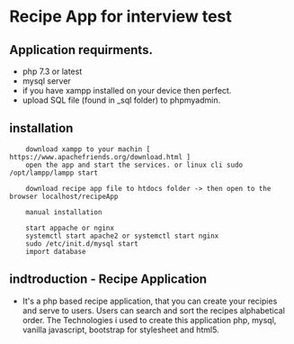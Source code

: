 # Recipe App for interview test

## Application requirments.
 * php 7.3 or latest
 * mysql server
 * if you have xampp installed on your device then perfect.
 * upload SQL file (found in _sql folder) to phpmyadmin. 


## installation

```
    download xampp to your machin [ https://www.apachefriends.org/download.html ] 
    open the app and start the services. or linux cli sudo /opt/lampp/lampp start
    
    download recipe app file to htdocs folder -> then open to the browser localhost/recipeApp
    
    manual installation
    
    start appache or nginx 
    systemctl start apache2 or systemctl start nginx
    sudo /etc/init.d/mysql start
    import database

```
    
## indtroduction - Recipe Application

* It's a php based recipe application, that you can create your recipies and serve to users.
Users can search and sort the recipes alphabetical order. The Technologies i used to create this application php, mysql, vanilla javascript, bootstrap for stylesheet and html5. 


 